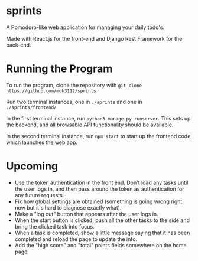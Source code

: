 # sprints
A Pomodoro-like web application for managing your daily todo's.

Made with React.js for the front-end and Django Rest Framework for the back-end.

# Running the Program
To run the program, clone the repository with `git clone https://github.com/mok3112/sprints`

Run two terminal instances, one in `./sprints` and one in `./sprints/frontend/`

In the first terminal instance, run `python3 manage.py runserver`. This sets up the backend, and all browsable API functionality should be available.

In the second terminal instance, run `npm start` to start up the frontend code, which launches the web app.

# Upcoming
+ Use the token authentication in the front end. Don't load any tasks until the user logs in, and then pass around the token as authentication for any future requests.
+ Fix how global settings are obtained (something is going wrong right now but it's hard to diagnose exactly what).
+ Make a "log out" button that appears after the user logs in.
+ When the start button is clicked, push all the other tasks to the side and bring the clicked task into focus.
+ When a task is completed, show a little message saying that it has been completed and reload the page to update the info.
+ Add the "high score" and "total" points fields somewhere on the home page.
